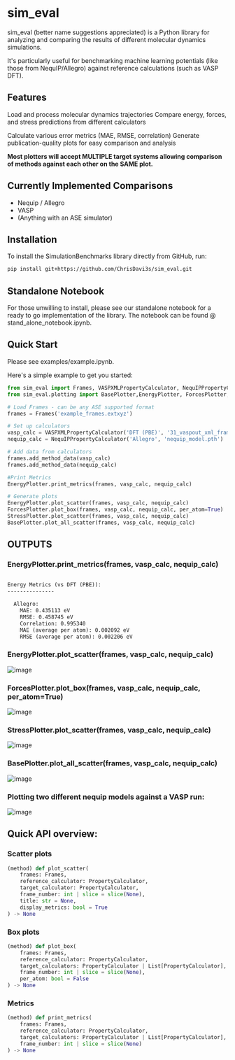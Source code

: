 # sim_eval

sim_eval (better name suggestions appreciated) is a Python library for analyzing and comparing the results of different molecular dynamics simulations. 

It's particularly useful for benchmarking machine learning potentials (like those from NequIP/Allegro) against reference calculations (such as VASP DFT).

## Features

Load and process molecular dynamics trajectories
Compare energy, forces, and stress predictions from different calculators

Calculate various error metrics (MAE, RMSE, correlation)
Generate publication-quality plots for easy comparison and analysis

**Most plotters will accept MULTIPLE target systems allowing comparison of methods against each other on the SAME plot.**

## Currently Implemented Comparisons
- Nequip / Allegro
- VASP
- (Anything with an ASE simulator)

## Installation
To install the SimulationBenchmarks library directly from GitHub, run:
```bash
pip install git+https://github.com/ChrisDavi3s/sim_eval.git
```

## Standalone Notebook

For those unwilling to install, please see our standalone notebook for a ready to go implementation of the library. The notebook can be found @ stand_alone_notebook.ipynb.

## Quick Start

Please see examples/example.ipynb.


Here's a simple example to get you started:
```python
from sim_eval import Frames, VASPXMLPropertyCalculator, NequIPPropertyCalculator
from sim_eval.plotting import BasePlotter,EnergyPlotter, ForcesPlotter, StressPlotter

# Load Frames - can be any ASE supported format
frames = Frames('example_frames.extxyz')

# Set up calculators
vasp_calc = VASPXMLPropertyCalculator('DFT (PBE)', '31_vaspout_xml_frames', 'vasprun_frame')
nequip_calc = NequIPPropertyCalculator('Allegro', 'nequip_model.pth')

# Add data from calculators
frames.add_method_data(vasp_calc)
frames.add_method_data(nequip_calc)

#Print Metrics
EnergyPlotter.print_metrics(frames, vasp_calc, nequip_calc)

# Generate plots
EnergyPlotter.plot_scatter(frames, vasp_calc, nequip_calc)
ForcesPlotter.plot_box(frames, vasp_calc, nequip_calc, per_atom=True)
StressPlotter.plot_scatter(frames, vasp_calc, nequip_calc)
BasePlotter.plot_all_scatter(frames, vasp_calc, nequip_calc)
```

## OUTPUTS 

### EnergyPlotter.print_metrics(frames, vasp_calc, nequip_calc)

```md

Energy Metrics (vs DFT (PBE)):
---------------

  Allegro:
    MAE: 0.435113 eV
    RMSE: 0.458745 eV
    Correlation: 0.995340
    MAE (average per atom): 0.002092 eV
    RMSE (average per atom): 0.002206 eV

```

### EnergyPlotter.plot_scatter(frames, vasp_calc, nequip_calc)

![image](https://github.com/ChrisDavi3s/sim_eval/assets/9642076/cfa9bd21-7cd7-4602-a61a-f9e07802a1f1)

### ForcesPlotter.plot_box(frames, vasp_calc, nequip_calc, per_atom=True)

![image](https://github.com/ChrisDavi3s/sim_eval/assets/9642076/549bad78-18cc-4b4b-a251-6b386f84ec11)

### StressPlotter.plot_scatter(frames, vasp_calc, nequip_calc)

![image](https://github.com/ChrisDavi3s/sim_eval/assets/9642076/38edbb8f-402c-40a4-9b8d-66f1bb9ce8a5)

### BasePlotter.plot_all_scatter(frames, vasp_calc, nequip_calc)

![image](https://github.com/ChrisDavi3s/sim_eval/assets/9642076/9e9bc19d-18b6-4e25-a533-b8cd4063b593)

### Plotting two different nequip models against a VASP run:

![image](https://github.com/ChrisDavi3s/sim_eval/assets/9642076/60a1fb75-46b7-4c02-82a5-9ee00f4e3895)


## Quick API overview: 

### Scatter plots
```python
(method) def plot_scatter(
    frames: Frames,
    reference_calculator: PropertyCalculator,
    target_calculator: PropertyCalculator,
    frame_number: int | slice = slice(None),
    title: str = None,
    display_metrics: bool = True
) -> None
```

### Box plots
```python
(method) def plot_box(
    frames: Frames,
    reference_calculator: PropertyCalculator,
    target_calculators: PropertyCalculator | List[PropertyCalculator],
    frame_number: int | slice = slice(None),
    per_atom: bool = False
) -> None
```

### Metrics

```python
(method) def print_metrics(
    frames: Frames,
    reference_calculator: PropertyCalculator,
    target_calculators: PropertyCalculator | List[PropertyCalculator],
    frame_number: int | slice = slice(None)
) -> None
```


